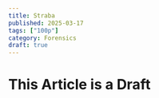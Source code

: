 ```yaml
---
title: Straba
published: 2025-03-17
tags: ["100p"]
category: Forensics
draft: true
---
```


# This Article is a Draft
